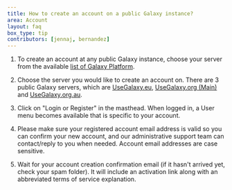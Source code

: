 ```yaml
---
title: How to create an account on a public Galaxy instance?
area: Account
layout: faq
box_type: tip
contributors: [jennaj, bernandez]
---
```



1. To create an account at any public Galaxy instance, choose your server from the available [list of Galaxy Platform](https://galaxyproject.org/use/).

2. Choose the server you would like to create an account on. There are 3 public  Galaxy servers, which are [UseGalaxy.eu](https://usegalaxy.eu/), [UseGalaxy.org (Main)](https://usegalaxy.org/) and [UseGalaxy.org.au](https://usegalaxy.org.au/).

3. Click on "Login or Register" in the masthead. When logged in, a User menu becomes available that is specific to your account.

4. Please make sure your registered account email address is valid so you can confirm your new account, and our administrative support team can contact/reply to you when needed. Account email addresses are case sensitive. 

5. Wait for your account creation confirmation email (if it hasn't arrived yet, check your spam folder). It will include an activation link along with an abbreviated terms of service explanation.
